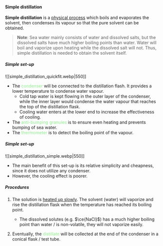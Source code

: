 #### Simple distillation
**Simple distillation** is a <u>physical process</u> which boils and evaporates the solvent, then condenses its vapour so that the pure solvent can be obtained.

> **Note**:
> Sea water mainly consists of water and dissolved salts, but the dissolved salts have much higher boiling points than water. Water will boil and vaporize upon heating while the dissolved salt will not. Thus, simple distillation is needed to obtain the solvent itself.

##### Simple set-up
![[simple_distillation_quickfit.webp|550]]
- The <span style="color: lightgreen">condenser</span> will be connected to the distillation flash. It provides a lower temperature to condense water vapour.
	- Cold tap water is kept flowing in the outer layer of the condenser, while the inner layer would condense the water vapour that reaches the top of the distillation flask.
	- Cooling water enters at the lower end to increase the effectiveness of cooling.
- The <span style="color: lightgreen">anti-bumping granules</span> is to ensure even heating and prevents bumping of sea water.
- The <span style="color: lightgreen">thermometer</span> is to detect the boiling point of the vapour.

##### Simple set-up
![[simple_distillation_simple.webp|550]]
- The main benefit of this set-up is its relative simplicity and cheapness, since it does not utilize any condenser.
- However, the cooling effect is poorer.

##### Procedures
1. The solution is <u>heated up slowly</u>. The solvent (water) will vaporize and rise the distillation flask when the temperature has reached its boiling point.
	- The dissolved solutes (e.g. $\ce{NaCl}$) has a much higher boiling point than water / is non-volatile, they will not vaporize easily.

2. Eventually, the <span style="color: lightgreen">distillate</span> will be collected at the end of the condenser in a conical flask / test tube.

